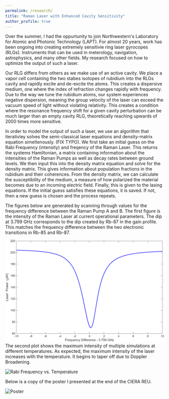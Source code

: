 ```yaml
---
permalink: /research/
title: "Raman Laser with Enhanced Cavity Sensitivity"
author_profile: true
---
```


Over the summer, I had the oppurtunity to join Northwestern's Laboratory for Atomic and Photonic Technology (LAPT). For almost 20 years, work has been ongoing into creating extremely sensitivie ring laser gyrocopes (RLGs). Instruments that can be used in meterology, navigation, astrophysics, and many other fields. My research focused on how to optimize the output of such a laser. 

Our RLG differs from others as we make use of an active cavity. We place a vapor cell containing the two stabes isotopes of rubidium into the RLGs cavity and rapidly excite and de-excite the atoms. This creates a dispersive medium, one where the index of refraction changes rapidly with frequency. Due to the way we tune the rubidium atoms, our system experiences negative dispersion, meaning the group velocity of the laser can exceed the vacuum speed of light without violating relativity. This creates a condition where the resonance frequency shift for a given cavity perturbation can be much larger than an empty cavity RLG, theoretically reaching upwards of 2000 times more sensitive. 

In order to model the output of such a laser, we use an algorithm that iterativley solves the semi-classical laser equations and density-matrix equation simeltenously. (FIX TYPO). We first take an initial guess on the Rabi Frequency (intensity) and freqency of the Raman Laser. This returns the systems Hamiltonian, a matrix containing information about the intensities of the Raman Pumps as well as decay rates between ground levels. We then input this into the density matrix equation and solve for the density matrix. This gives information about population fractions in the rubidium and their coherences. From the density matrix, we can calculate the susceptibility of the medium, a measure of how polarized the material becomes due to an incoming electric field. Finally, this is given to the lasing equations. If the initial guess satisfies these equations, it is saved. If not, then a new guess is chosen and the process repeats. 

The figures below are generated by scanning through values for the frequency difference between the Raman Pump A and B. The first figure is the intensity of the Raman Laser at current operational parameters. The dip at 3.799 GHz corresponds to the dip created by Rb-87 in the gain profile. This matches the frequency difference between the two electronic transitions in Rb-85 and Rb-87. 

![Raman Intensity](/images/fig_3a_OE2019.png)
The second plot shows the maximum intensity of multiple simulations at different temperatures. As expected, the maximum intensity of the laser increases with the temperature. It begins to taper off due to Doppler Broadening. 

![Rabi Frequency vs. Temperature](/images/Picture1.png)

Below is a copy of the poster I presented at the end of the CIERA REU. 

![Poster](/images/Picture1.png)











